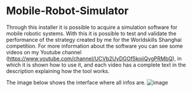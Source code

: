 # Mobile-Robot-Simulator

Through this installer it is possible to acquire a simulation software for mobile robotic systems. With this it is possible to test and validate the performance of the strategy created by me for the Worldskills Shanghai competition. 
For more information about the software you can see some videos on my Youtube channel (https://www.youtube.com/channel/UCVb2UyDGOf5kojiQygPRMbQ), in which it is shown how to use it, and each video has a complete text in the description explaining how the tool works.

The image below shows the interface where all infos are.
![image](https://user-images.githubusercontent.com/103584400/164027521-15b09444-1c7f-44c9-80e4-89d6cf3c83a4.png)

